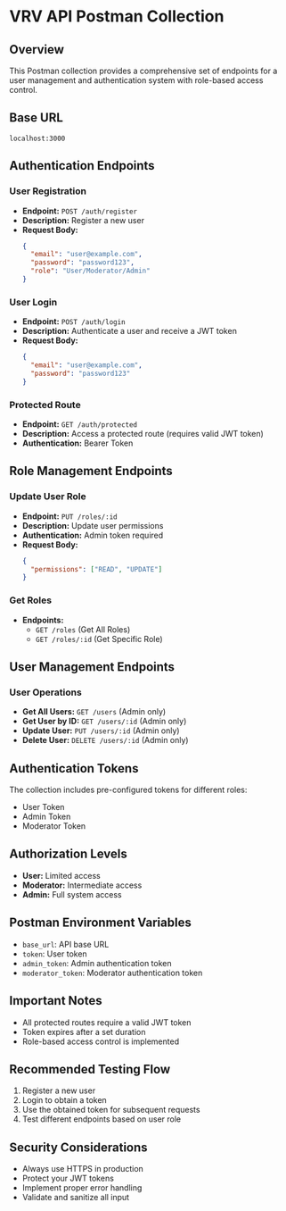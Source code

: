 # VRV API Postman Collection

## Overview

This Postman collection provides a comprehensive set of endpoints for a user management and authentication system with role-based access control.

## Base URL

`localhost:3000`

## Authentication Endpoints

### User Registration

- **Endpoint:** `POST /auth/register`
- **Description:** Register a new user
- **Request Body:**
  ```json
  {
    "email": "user@example.com",
    "password": "password123",
    "role": "User/Moderator/Admin"
  }
  ```

### User Login

- **Endpoint:** `POST /auth/login`
- **Description:** Authenticate a user and receive a JWT token
- **Request Body:**
  ```json
  {
    "email": "user@example.com",
    "password": "password123"
  }
  ```

### Protected Route

- **Endpoint:** `GET /auth/protected`
- **Description:** Access a protected route (requires valid JWT token)
- **Authentication:** Bearer Token

## Role Management Endpoints

### Update User Role

- **Endpoint:** `PUT /roles/:id`
- **Description:** Update user permissions
- **Authentication:** Admin token required
- **Request Body:**
  ```json
  {
    "permissions": ["READ", "UPDATE"]
  }
  ```

### Get Roles

- **Endpoints:**
  - `GET /roles` (Get All Roles)
  - `GET /roles/:id` (Get Specific Role)

## User Management Endpoints

### User Operations

- **Get All Users:** `GET /users` (Admin only)
- **Get User by ID:** `GET /users/:id` (Admin only)
- **Update User:** `PUT /users/:id` (Admin only)
- **Delete User:** `DELETE /users/:id` (Admin only)

## Authentication Tokens

The collection includes pre-configured tokens for different roles:

- User Token
- Admin Token
- Moderator Token

## Authorization Levels

- **User:** Limited access
- **Moderator:** Intermediate access
- **Admin:** Full system access

## Postman Environment Variables

- `base_url`: API base URL
- `token`: User token
- `admin_token`: Admin authentication token
- `moderator_token`: Moderator authentication token

## Important Notes

- All protected routes require a valid JWT token
- Token expires after a set duration
- Role-based access control is implemented

## Recommended Testing Flow

1. Register a new user
2. Login to obtain a token
3. Use the obtained token for subsequent requests
4. Test different endpoints based on user role

## Security Considerations

- Always use HTTPS in production
- Protect your JWT tokens
- Implement proper error handling
- Validate and sanitize all input
